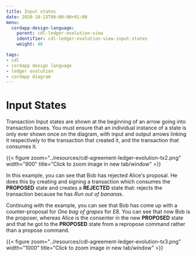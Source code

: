 ```yaml
---
title: Input states
date: 2020-10-15T00:00:00+01:00
menu:
  cordapp-design-language:
    parent: cdl-ledger-evolution-view
    identifier: cdl-ledger-evolution-view-input-states
    weight: 40

tags:
- cdl
- cordapp design language
- ledger evolution
- cordapp diagram
---
```


# Input States

Transaction Input states are shown at the beginning of an arrow going into transaction boxes. You must ensure that an individual instance of a state is only ever shown once on the diagram, with input and output arrows linking it respectively to the transaction that created it, and the transaction that consumes it.

{{< figure zoom="../resources/cdl-agreement-ledger-evolution-tx2.png" width="900" title="Click to zoom image in new tab/window" >}}

In this example, you can see that Bob has rejected Alice's proposal. He does this by creating and signing a transaction which consumes the **PROPOSED** state and creates a **REJECTED** state that: rejects the transaction because he has *Run out of bananas*.

Continuing with the example, you can see that Bob has come up with a counter-proposal for *One bag of grapes* for £8. You can see that now Bob is the proposer, whereas Alice is the consenter in the new **PROPOSED** state and that he got to the **PROPOSED** state from a repropose command rather than a propose command.

{{< figure zoom="../resources/cdl-agreement-ledger-evolution-tx3.png" width="1000" title="Click to zoom image in new tab/window" >}}
